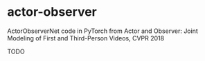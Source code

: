 # actor-observer
ActorObserverNet code in PyTorch from Actor and Observer: Joint Modeling of First and Third-Person Videos, CVPR 2018

TODO
